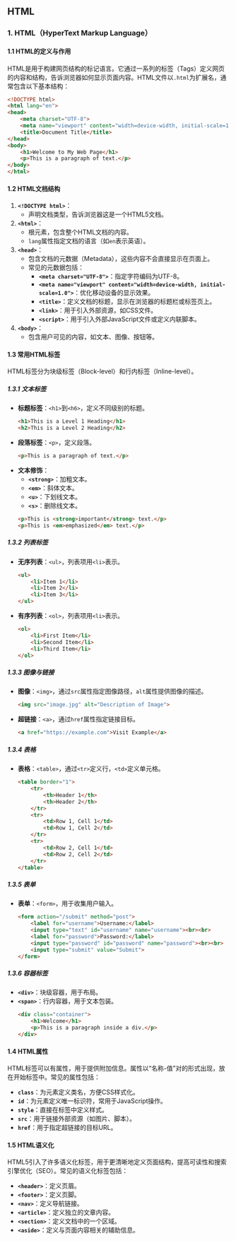 ## HTML

### 1. HTML（HyperText Markup Language）

#### **1.1 HTML的定义与作用**
HTML是用于构建网页结构的标记语言。它通过一系列的标签（Tags）定义网页的内容和结构，告诉浏览器如何显示页面内容。HTML文件以`.html`为扩展名，通常包含以下基本结构：

```html
<!DOCTYPE html>
<html lang="en">
<head>
    <meta charset="UTF-8">
    <meta name="viewport" content="width=device-width, initial-scale=1.0">
    <title>Document Title</title>
</head>
<body>
    <h1>Welcome to My Web Page</h1>
    <p>This is a paragraph of text.</p>
</body>
</html>
```

#### **1.2 HTML文档结构**
1. **`<!DOCTYPE html>`**：
   - 声明文档类型，告诉浏览器这是一个HTML5文档。
2. **`<html>`**：
   - 根元素，包含整个HTML文档的内容。
   - `lang`属性指定文档的语言（如`en`表示英语）。
3. **`<head>`**：
   - 包含文档的元数据（Metadata），这些内容不会直接显示在页面上。
   - 常见的元数据包括：
     - **`<meta charset="UTF-8">`**：指定字符编码为UTF-8。
     - **`<meta name="viewport" content="width=device-width, initial-scale=1.0">`**：优化移动设备的显示效果。
     - **`<title>`**：定义文档的标题，显示在浏览器的标题栏或标签页上。
     - **`<link>`**：用于引入外部资源，如CSS文件。
     - **`<script>`**：用于引入外部JavaScript文件或定义内联脚本。
4. **`<body>`**：
   - 包含用户可见的内容，如文本、图像、按钮等。

#### **1.3 常用HTML标签**
HTML标签分为块级标签（Block-level）和行内标签（Inline-level）。

##### **1.3.1 文本标签**
- **标题标签**：`<h1>`到`<h6>`，定义不同级别的标题。
  ```html
  <h1>This is a Level 1 Heading</h1>
  <h2>This is a Level 2 Heading</h2>
  ```
- **段落标签**：`<p>`，定义段落。
  ```html
  <p>This is a paragraph of text.</p>
  ```
- **文本修饰**：
  - **`<strong>`**：加粗文本。
  - **`<em>`**：斜体文本。
  - **`<u>`**：下划线文本。
  - **`<s>`**：删除线文本。
  ```html
  <p>This is <strong>important</strong> text.</p>
  <p>This is <em>emphasized</em> text.</p>
  ```

##### **1.3.2 列表标签**
- **无序列表**：`<ul>`，列表项用`<li>`表示。
  ```html
  <ul>
      <li>Item 1</li>
      <li>Item 2</li>
      <li>Item 3</li>
  </ul>
  ```
- **有序列表**：`<ol>`，列表项用`<li>`表示。
  ```html
  <ol>
      <li>First Item</li>
      <li>Second Item</li>
      <li>Third Item</li>
  </ol>
  ```

##### **1.3.3 图像与链接**
- **图像**：`<img>`，通过`src`属性指定图像路径，`alt`属性提供图像的描述。
  ```html
  <img src="image.jpg" alt="Description of Image">
  ```
- **超链接**：`<a>`，通过`href`属性指定链接目标。
  ```html
  <a href="https://example.com">Visit Example</a>
  ```

##### **1.3.4 表格**
- **表格**：`<table>`，通过`<tr>`定义行，`<td>`定义单元格。
  ```html
  <table border="1">
      <tr>
          <th>Header 1</th>
          <th>Header 2</th>
      </tr>
      <tr>
          <td>Row 1, Cell 1</td>
          <td>Row 1, Cell 2</td>
      </tr>
      <tr>
          <td>Row 2, Cell 1</td>
          <td>Row 2, Cell 2</td>
      </tr>
  </table>
  ```

##### **1.3.5 表单**
- **表单**：`<form>`，用于收集用户输入。
  ```html
  <form action="/submit" method="post">
      <label for="username">Username:</label>
      <input type="text" id="username" name="username"><br><br>
      <label for="password">Password:</label>
      <input type="password" id="password" name="password"><br><br>
      <input type="submit" value="Submit">
  </form>
  ```

##### **1.3.6 容器标签**
- **`<div>`**：块级容器，用于布局。
- **`<span>`**：行内容器，用于文本包装。
  ```html
  <div class="container">
      <h1>Welcome</h1>
      <p>This is a paragraph inside a div.</p>
  </div>
  ```

#### **1.4 HTML属性**
HTML标签可以有属性，用于提供附加信息。属性以“名称-值”对的形式出现，放在开始标签中。常见的属性包括：
- **`class`**：为元素定义类名，方便CSS样式化。
- **`id`**：为元素定义唯一标识符，常用于JavaScript操作。
- **`style`**：直接在标签中定义样式。
- **`src`**：用于链接外部资源（如图片、脚本）。
- **`href`**：用于指定超链接的目标URL。

#### **1.5 HTML语义化**
HTML5引入了许多语义化标签，用于更清晰地定义页面结构，提高可读性和搜索引擎优化（SEO）。常见的语义化标签包括：
- **`<header>`**：定义页眉。
- **`<footer>`**：定义页脚。
- **`<nav>`**：定义导航链接。
- **`<article>`**：定义独立的文章内容。
- **`<section>`**：定义文档中的一个区域。
- **`<aside>`**：定义与页面内容相关的辅助信息。

